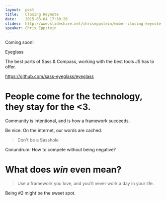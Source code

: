 ```yaml
---
layout:  post
title:   Closing Keynote
date:    2015-03-04 17:30:20
slides:  http://www.slideshare.net/chriseppstein/ember-closing-keynote
speaker: Chris Eppstein
---
```


Coming soon!

Eyeglass

The best parts of Sass & Compass, working with the best tools JS has to offer.

<https://github.com/sass-eyeglass/eyeglass>

# People come for the technology, they stay for the <3.

Community is intentional, and is how a framework succeeds.

Be nice. On the internet, our words are cached.

> Don't be a Sasshole

Conundrum: How to compete without being negative?

# What does _win_ even mean?

> Use a framework you love, and you'll never work a day in your life.

Being #2 might be the sweet spot.
